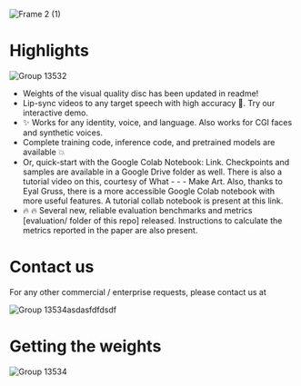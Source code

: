 ![Frame 2 (1)](https://github.com/user-attachments/assets/bc086d8b-efe3-4e75-85fc-e491481cec61)




# Highlights
![Group 13532](https://github.com/user-attachments/assets/37045ddf-ff2b-4e31-9e2a-113cc56f66f6)

- Weights of the visual quality disc has been updated in readme!
- Lip-sync videos to any target speech with high accuracy 💯. Try our interactive demo.
- ✨ Works for any identity, voice, and language. Also works for CGI faces and synthetic voices.
- Complete training code, inference code, and pretrained models are available 💥
- Or, quick-start with the Google Colab Notebook: Link. Checkpoints and samples are available in a Google Drive folder as well. There is also a tutorial video on this, courtesy of What - - - Make Art. Also, thanks to Eyal Gruss, there is a more accessible Google Colab notebook with more useful features. A tutorial collab notebook is present at this link.
- 🔥 🔥 Several new, reliable evaluation benchmarks and metrics [evaluation/ folder of this repo] released. Instructions to calculate the metrics reported in the paper are also present.





# Contact us
For any other commercial / enterprise requests, please contact us at


![Group 13534asdasfdfdsdf](https://github.com/user-attachments/assets/893eb6f4-c177-4045-a19c-ea4922613c9e)






# Getting the weights
![Group 13534](https://github.com/user-attachments/assets/977ba358-c716-4576-87d1-738b37eba9e6)
